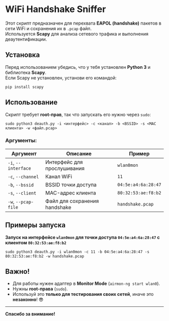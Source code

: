 # WiFi Handshake Sniffer

Этот скрипт предназначен для перехвата **EAPOL (handshake)** пакетов в сети WiFi и сохранения их в `.pcap` файл.  
Используется **Scapy** для анализа сетевого трафика и выполнения деаутентификации.

## Установка

Перед использованием убедись, что у тебя установлен **Python 3** и библиотека **Scapy**.  
Если Scapy не установлен, установи его командой:

```
pip install scapy
```

##  Использование

Скрипт требует **root-прав**, так что запускать его нужно через `sudo`:
```
sudo python3 deauth.py -i <интерфейс> -c <канал> -b <BSSID> -s <MAC клиента> -w <файл.pcap>
```


### **Аргументы**:
| Аргумент | Описание | Пример |
|----------|---------|--------|
| `-i`, `--interface` | Интерфейс для прослушивания | `wlan0mon` |
| `-c`, `--channel` | Канал WiFi | `11` |
| `-b`, `--bssid` | BSSID точки доступа | `04:5e:a4:6a:28:47` |
| `-s`, `--client` | MAC-адрес клиента | `80:32:53:ae:f8:b2` |
| `-w`, `--pcap-file` | Файл для сохранения handshake | `handshake.pcap` |

## **Примеры запуска**

**Запуск на интерфейсе `wlan0mon` для точки доступа `04:5e:a4:6a:28:47` с клиентом `80:32:53:ae:f8:b2`**
```
sudo python3 deauth.py -i wlan0mon -c 11 -b 04:5e:a4:6a:28:47 -s 80:32:53:ae:f8:b2 -w handshake.pcap
```


## **Важно!**
- Для работы нужен адаптер в **Monitor Mode** (`airmon-ng start wlan0`).
- Нужны **root-права** (`sudo`).
- Используй это **только для тестирования своих сетей**, иначе это **незаконно**! 😎

---

**Спасибо за внимание!**


